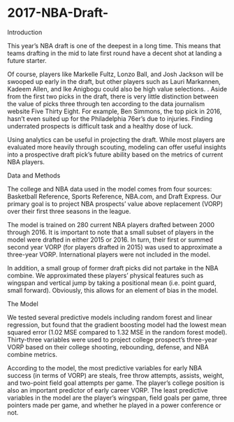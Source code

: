 # 2017-NBA-Draft-

Introduction  

This year’s NBA draft is one of the deepest in a long time. This means that teams drafting in the mid to late first round have a decent shot at landing a future starter. 

Of course, players like Markelle Fultz, Lonzo Ball, and Josh Jackson will be swooped up early in the draft, but other players such as Lauri Markannen, Kadeem Allen, and Ike Anigbogu could also be high value selections. 
.
Aside from the first two picks in the draft, there is very little distinction between the value of picks three through ten according to the data journalism website Five Thirty Eight. For example, Ben Simmons, the top pick in 2016, hasn’t even suited up for the Philadelphia 76er’s due to injuries. Finding underrated prospects is difficult task and a healthy dose of luck. 

Using analytics can be useful in projecting the draft. While most players are evaluated more heavily through scouting, modeling can offer useful insights into a prospective draft pick’s future ability based on the metrics of current NBA players. 

Data and Methods 

The college and NBA data used in the model comes from four sources: Basketball Reference, Sports Reference, NBA.com, and Draft Express. Our primary goal is to project NBA prospects’ value above replacement (VORP) over their first three seasons in the league. 

The model is trained on 280 current NBA players drafted between 2000 through 2016. It is important to note that a small subset of players in the model were drafted in either 2015 or 2016. In turn, their first or summed second year VORP (for players drafted in 2015) was used to approximate a three-year VORP. International players were not included in the model. 

In addition, a small group of former draft picks did not partake in the NBA combine. We approximated these players’ physical features such as wingspan and vertical jump by taking a positional mean (i.e. point guard, small forward). Obviously, this allows for an element of bias in the model.


The Model

We tested several predictive models including random forest and linear regression, but found that the gradient boosting model had the lowest mean squared error (1.02  MSE compared to 1.32 MSE in the random forest model). Thirty-three variables were used to project college prospect’s three-year VORP based on their college shooting, rebounding, defense, and NBA combine metrics. 

According to the model, the most predictive variables for early NBA success (in terms of VORP) are steals, free throw attempts, assists, weight, and two-point field goal attempts per game. The player’s college position is also an important predictor of early career VORP. The least predictive variables in the model are the player’s wingspan, field goals per game, three pointers made per game, and whether he played in a power conference or not. 



